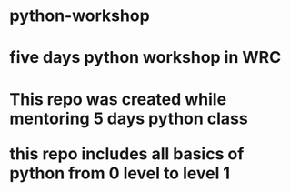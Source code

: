 # python-workshop
<h1> five days python workshop in WRC <h1>
This repo was created while mentoring 5 days python class 

this repo includes all basics of python from 0 level to level 1


